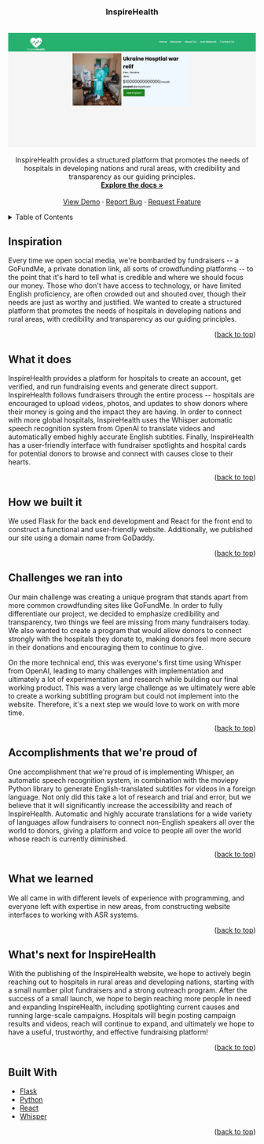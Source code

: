 <a name="readme-top"></a>

<h3 align="center">InspireHealth</h3>

<!-- PROJECT LOGO -->
<br />
<div align="center">
    <img src="InspireHealth.jpg" alt="Logo">
  
  <p align="center">
    InspireHealth provides a structured platform that promotes the needs of hospitals in developing nations and rural areas, with credibility and transparency as our guiding principles.
    <br />
    <a href="https://github.com/your_username/InspireHealth"><strong>Explore the docs »</strong></a>
    <br />
    <br />
    <a href="">View Demo</a>
    ·
    <a href="">Report Bug</a>
    ·
    <a href="">Request Feature</a>
  </p>
</div>

<!-- TABLE OF CONTENTS -->
<details>
  <summary>Table of Contents</summary>
  <ol>
    <li>
      <a href="#inspiration">Inspiration</a>
    </li>
    <li>
      <a href="#what-it-does">What it does</a>
    </li>
    <li>
      <a href="#how-we-built-it">How we built it</a>
    </li>
    <li>
      <a href="#challenges-we-ran-into">Challenges we ran into</a>
    </li>
    <li>
      <a href="#accomplishments-that-were-proud-of">Accomplishments that we're proud of</a>
    </li>
    <li>
      <a href="#what-we-learned">What we learned</a>
    </li>
    <li>
      <a href="#whats-next-for-inspirehealth">What's next for InspireHealth</a>
    </li>
    <li>
      <a href="#built-with">Built With</a>
    </li>
  </ol>
</details>

<!-- INSPIRATION -->
## Inspiration

Every time we open social media, we're bombarded by fundraisers -- a GoFundMe, a private donation link, all sorts of crowdfunding platforms -- to the point that it's hard to tell what is credible and where we should focus our money. Those who don't have access to technology, or have limited English proficiency, are often crowded out and shouted over, though their needs are just as worthy and justified. We wanted to create a structured platform that promotes the needs of hospitals in developing nations and rural areas, with credibility and transparency as our guiding principles.

<p align="right">(<a href="#readme-top">back to top</a>)</p>

<!-- WHAT IT DOES -->
## What it does

InspireHealth provides a platform for hospitals to create an account, get verified, and run fundraising events and generate direct support. InspireHealth follows fundraisers through the entire process -- hospitals are encouraged to upload videos, photos, and updates to show donors where their money is going and the impact they are having. In order to connect with more global hospitals, InspireHealth uses the Whisper automatic speech recognition system from OpenAI to translate videos and automatically embed highly accurate English subtitles. Finally, InspireHealth has a user-friendly interface with fundraiser spotlights and hospital cards for potential donors to browse and connect with causes close to their hearts.

<p align="right">(<a href="#readme-top">back to top</a>)</p>

<!-- HOW WE BUILT IT -->
## How we built it

We used Flask for the back end development and React for the front end to construct a functional and user-friendly website. Additionally, we published our site using a domain name from GoDaddy.

<p align="right">(<a href="#readme-top">back to top</a>)</p>

<!-- CHALLENGES WE RAN INTO -->
## Challenges we ran into

Our main challenge was creating a unique program that stands apart from more common crowdfunding sites like GoFundMe. In order to fully differentiate our project, we decided to emphasize credibility and transparency, two things we feel are missing from many fundraisers today. We also wanted to create a program that would allow donors to connect strongly with the hospitals they donate to, making donors feel more secure in their donations and encouraging them to continue to give.

On the more technical end, this was everyone's first time using Whisper from OpenAI, leading to many challenges with implementation and ultimately a lot of experimentation and research while building our final working product. This was a very large challenge as we ultimately were able to create a working subtitling program but could not implement into the website. Therefore, it's a next step we would love to work on with more time.

<p align="right">(<a href="#readme-top">back to top</a>)</p>

<!-- ACCOMPLISHMENTS THAT WE'RE PROUD OF -->
## Accomplishments that we're proud of

One accomplishment that we're proud of is implementing Whisper, an automatic speech recognition system, in combination with the moviepy Python library to generate English-translated subtitles for videos in a foreign language. Not only did this take a lot of research and trial and error, but we believe that it will significantly increase the accessibility and reach of InspireHealth. Automatic and highly accurate translations for a wide variety of languages allow fundraisers to connect non-English speakers all over the world to donors, giving a platform and voice to people all over the world whose reach is currently diminished.

<p align="right">(<a href="#readme-top">back to top</a>)</p>

<!-- WHAT WE LEARNED -->
## What we learned

We all came in with different levels of experience with programming, and everyone left with expertise in new areas, from constructing website interfaces to working with ASR systems.

<p align="right">(<a href="#readme-top">back to top</a>)</p>

<!-- WHAT'S NEXT FOR INSPIREHEALTH -->
## What's next for InspireHealth

With the publishing of the InspireHealth website, we hope to actively begin reaching out to hospitals in rural areas and developing nations, starting with a small number pilot fundraisers and a strong outreach program. After the success of a small launch, we hope to begin reaching more people in need and expanding InspireHealth, including spotlighting current causes and running large-scale campaigns. Hospitals will begin posting campaign results and videos, reach will continue to expand, and ultimately we hope to have a useful, trustworthy, and effective fundraising platform!

<p align="right">(<a href="#readme-top">back to top</a>)</p>

<!-- BUILT WITH -->
## Built With

* [Flask](https://flask.palletsprojects.com/)
* [Python](https://www.python.org/)
* [React](https://reactjs.org/)
* [Whisper](https://github.com/openai/whisper)

<p align="right">(<a href="#readme-top">back to top</a>)</p>
